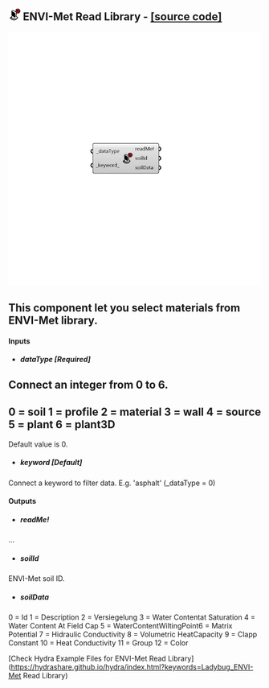 ## ![](../../images/icons/ENVI-Met_Read_Library.png) ENVI-Met Read Library - [[source code]](https://github.com/mostaphaRoudsari/ladybug/tree/master/src/Ladybug_ENVI-Met%20Read%20Library.py)

![](../../images/components/ENVI-Met_Read_Library.png)

This component let you select materials from ENVI-Met library.
 -
 

#### Inputs
* ##### dataType [Required]
Connect an integer from 0 to 6.
 -
 0 = soil
 1 = profile
 2 = material
 3 = wall
 4 = source
 5 = plant
 6 = plant3D
 -
 Default value is 0.
* ##### keyword [Default]
Connect a keyword to filter data. E.g. 'asphalt' (_dataType = 0)

#### Outputs
* ##### readMe!
...
* ##### soilId
ENVI-Met soil ID.
* ##### soilData
0 = Id 1 = Description 2 = Versiegelung 3 = Water Contentat Saturation 4 = Water Content At Field Cap 5 = WaterContentWiltingPoint6 = Matrix Potential 7 = Hidraulic Conductivity 8 = Volumetric HeatCapacity 9 = Clapp Constant 10 = Heat Conductivity 11 = Group 12 = Color


[Check Hydra Example Files for ENVI-Met Read Library](https://hydrashare.github.io/hydra/index.html?keywords=Ladybug_ENVI-Met Read Library)